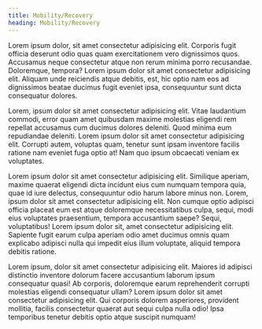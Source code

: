 ```yaml
---
title: Mobility/Recovery
heading: Mobility/Recovery
---
```

Lorem ipsum dolor, sit amet consectetur adipisicing elit. Corporis fugit officia deserunt odio quas quam exercitationem vero dignissimos quos. Accusamus neque consectetur atque non rerum minima porro recusandae. Doloremque, tempora? Lorem ipsum dolor sit amet consectetur adipisicing elit. Aliquam unde reiciendis atque debitis, est, hic optio nam eos ad dignissimos beatae ducimus fugit eveniet ipsa, consequuntur sunt dicta consequatur dolores.

Lorem, ipsum dolor sit amet consectetur adipisicing elit. Vitae laudantium commodi, error quam amet quibusdam maxime molestias eligendi rem repellat accusamus cum ducimus dolores deleniti. Quod minima eum repudiandae deleniti. Lorem ipsum dolor sit amet consectetur adipisicing elit. Corrupti autem, voluptas quam, tenetur sunt ipsam inventore facilis ratione nam eveniet fuga optio at! Nam quo ipsum obcaecati veniam ex voluptates.

Lorem ipsum dolor sit amet consectetur adipisicing elit. Similique aperiam, maxime quaerat eligendi dicta incidunt eius cum numquam tempora quia, quae id iure delectus, consequuntur odio harum labore minus non. Lorem, ipsum dolor sit amet consectetur adipisicing elit. Non cumque optio adipisci officia placeat eum est atque doloremque necessitatibus culpa, sequi, modi eius voluptates praesentium, tempora accusantium saepe? Sequi, voluptatibus! Lorem ipsum dolor sit, amet consectetur adipisicing elit. Sapiente fugit earum culpa aperiam odio amet ducimus omnis quam explicabo adipisci nulla qui impedit eius illum voluptate, aliquid tempora debitis ratione.

Lorem ipsum, dolor sit amet consectetur adipisicing elit. Maiores id adipisci distinctio inventore dolorum facere accusantium laborum ipsum consequatur quasi! Ab corporis, doloremque earum reprehenderit corrupti molestias eligendi consequatur ullam? Lorem ipsum dolor sit amet consectetur adipisicing elit. Qui corporis dolorem asperiores, provident mollitia, facilis consectetur quaerat aut sequi culpa nulla odio! Ipsa temporibus tenetur debitis optio atque suscipit numquam!
